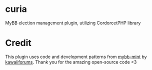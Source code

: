 # curia
MyBB election management plugin, utilizing CordorcetPHP library

# Credit
This plugin uses code and development patterns from [mybb-mint](https://github.com/kawaiiforums/mybb-mint) by [kawaiiforums](https://github.com/kawaiiforums). Thank you for the amazing open-source code <3

